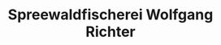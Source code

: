 ---
title: "Spreewaldfischerei Wolfgang Richter"
url: /maerkische-heide/spreewaldfischerei-wolfgang-richter/
shop: Fisch
---